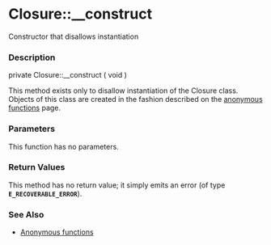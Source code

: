Closure::\_\_construct
======================

Constructor that disallows instantiation

### Description

<span class="modifier">private</span> <span
class="methodname">Closure::\_\_construct</span> ( <span
class="methodparam">void</span> )

This method exists only to disallow instantiation of the <span
class="classname">Closure</span> class. Objects of this class are
created in the fashion described on the
<a href="/functions/anonymous.html" class="link">anonymous functions</a>
page.

### Parameters

This function has no parameters.

### Return Values

This method has no return value; it simply emits an error (of type
**`E_RECOVERABLE_ERROR`**).

### See Also

-   <a href="/functions/anonymous.html" class="link">Anonymous functions</a>
